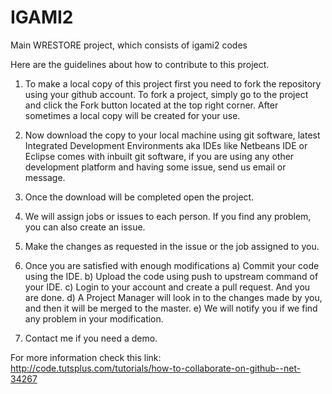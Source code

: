 IGAMI2
======

Main WRESTORE project, which consists of igami2 codes

Here are the guidelines about how to contribute to this project.

1) To make a local copy of this project first you need to fork the repository using your github account. To fork a project, simply go to the project and click the Fork button located at the top right corner. After sometimes a local copy will be created for your use.

2) Now download the copy to your local machine using git software, latest Integrated Development Environments aka IDEs like Netbeans IDE or Eclipse comes with inbuilt git software, if you are using any other development platform and having some issue, send us email or message.

3) Once the download will be completed open the project.

4) We will assign jobs or issues to each person. If you find any problem, you can also create an issue.

5) Make the changes as requested in the issue or the job assigned to you.

6) Once you are satisfied with enough modifications
  a) Commit your code using the IDE.
  b) Upload the code using push to upstream command of your IDE.
  c) Login to your account and create a pull request. And you are done.
  d) A Project Manager will look in to the changes made by you, and then it will be merged to the master.
  e) We will notify you if we find any problem in your modification.
  
7) Contact me if you need a demo.

For more information check this link:
http://code.tutsplus.com/tutorials/how-to-collaborate-on-github--net-34267
